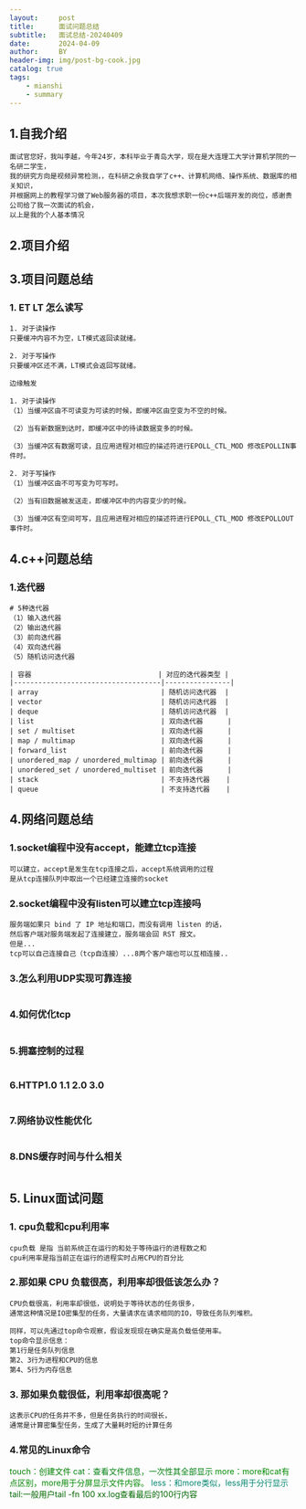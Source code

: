 ```yaml
---
layout:     post
title:      面试问题总结
subtitle:   面试总结-20240409
date:       2024-04-09
author:     BY
header-img: img/post-bg-cook.jpg
catalog: true
tags:
    - mianshi
    - summary
---
```



## 1.自我介绍

```
面试官您好，我叫李越，今年24岁，本科毕业于青岛大学，现在是大连理工大学计算机学院的一名研二学生，
我的研究方向是视频异常检测，，在科研之余我自学了c++、计算机网络、操作系统、数据库的相关知识，
并根据网上的教程学习做了Web服务器的项目，本次我想求职一份c++后端开发的岗位，感谢贵公司给了我一次面试的机会，
以上是我的个人基本情况
```

## 2.项目介绍

## 3.项目问题总结

### 1. ET LT 怎么读写

```水平触发
1. 对于读操作
只要缓冲内容不为空，LT模式返回读就绪。

2. 对于写操作
只要缓冲区还不满，LT模式会返回写就绪。

边缘触发

1. 对于读操作
（1）当缓冲区由不可读变为可读的时候，即缓冲区由空变为不空的时候。

（2）当有新数据到达时，即缓冲区中的待读数据变多的时候。

（3）当缓冲区有数据可读，且应用进程对相应的描述符进行EPOLL_CTL_MOD 修改EPOLLIN事件时。

2. 对于写操作
（1）当缓冲区由不可写变为可写时。

（2）当有旧数据被发送走，即缓冲区中的内容变少的时候。

（3）当缓冲区有空间可写，且应用进程对相应的描述符进行EPOLL_CTL_MOD 修改EPOLLOUT事件时。
```

## 4.c++问题总结

### 1.迭代器

```
# 5种迭代器
（1）输入迭代器
（2）输出迭代器
（3）前向迭代器
（4）双向迭代器
（5）随机访问迭代器

| 容器                               | 对应的迭代器类型 |
|------------------------------------|----------------|
| array                              | 随机访问迭代器  |
| vector                             | 随机访问迭代器  |
| deque                              | 随机访问迭代器  |
| list                               | 双向迭代器      |
| set / multiset                     | 双向迭代器      |
| map / multimap                     | 双向迭代器      |
| forward_list                       | 前向迭代器      |
| unordered_map / unordered_multimap | 前向迭代器      |
| unordered_set / unordered_multiset | 前向迭代器      |
| stack                              | 不支持迭代器    |
| queue                              | 不支持迭代器    |

```

## 4.网络问题总结

### 1.socket编程中没有accept，能建立tcp连接

```
可以建立，accept是发生在tcp连接之后，accept系统调用的过程
是从tcp连接队列中取出一个已经建立连接的socket
```

### 2.socket编程中没有listen可以建立tcp连接吗

```
服务端如果只 bind 了 IP 地址和端口，而没有调用 listen 的话，
然后客户端对服务端发起了连接建立，服务端会回 RST 报文。
但是...
tcp可以自己连接自己（tcp自连接）...8两个客户端也可以互相连接..
```

### 3.怎么利用UDP实现可靠连接
```

```

### 4.如何优化tcp
```

```

### 5.拥塞控制的过程
```

```

### 6.HTTP1.0 1.1 2.0 3.0
```

```

### 7.网络协议性能优化
```

```

### 8.DNS缓存时间与什么相关
```

```

## 5. Linux面试问题
### 1. cpu负载和cpu利用率
```
cpu负载 是指 当前系统正在运行的和处于等待运行的进程数之和
cpu利用率是指当前正在运行的进程实时占用CPU的百分比
```
### 2.那如果 CPU 负载很高，利用率却很低该怎么办？
```
CPU负载很高，利用率却很低，说明处于等待状态的任务很多，
通常这种情况是IO密集型的任务，大量请求在请求相同的IO，导致任务队列堆积。

同样，可以先通过top命令观察，假设发现现在确实是高负载低使用率。
top命令显示信息：
第1行是任务队列信息
第2、3行为进程和CPU的信息
第4、5行为内存信息
```
### 3. 那如果负载很低，利用率却很高呢？
```
这表示CPU的任务并不多，但是任务执行的时间很长，
通常是计算密集型任务，生成了大量耗时短的计算任务
```
### 4.常见的Linux命令
<span style="color:#008000">touch：创建文件</span>
<span style="color:#008011">cat：查看文件信息，一次性其全部显示</span>
<span style="color:#008900">more：more和cat有点区别，more用于分屏显示文件内容。</span>
<span style="color:#008670">less：和more类似，less用于分行显示</span>
<span style="color:#006700">tail:一般用户tail -fn 100 xx.log查看最后的100行内容</span>

